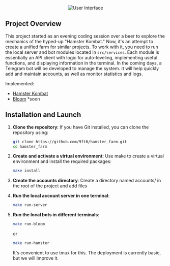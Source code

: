 <p align="center">
  <img src="https://github.com/9ft6/hamster_farm/raw/media/pics/cui.png" alt="User Interface">
</p>

## Project Overview

This project started as an evening coding session over a beer to explore the mechanics of the hyped-up "Hamster Kombat." Now, it's an attempt to create a unified farm for similar projects. To work with it, you need to run the local server and bot modules located in `src/services`. Each module is essentially an API client with logic for auto-leveling, implementing useful functions, and displaying information in the terminal. In the coming days, a Telegram bot will be developed to manage the system. It will help quickly add and maintain accounts, as well as monitor statistics and logs.

Implemented:
- [Hamster Kombat](https://github.com/9ft6/hamster_farm/tree/main/src/services/hamster_kombat/README.md)
- [Bloom](https://github.com/9ft6/hamster_farm/tree/main/src/services/bloom/README.md) *soon

## Installation and Launch

1. **Clone the repository**:
   If you have Git installed, you can clone the repository using:
   ```bash
   git clone https://github.com/9ft6/hamster_farm.git
   cd hamster_farm
   ```
   
2. **Create and activate a virtual environment**:
   Use make to create a virtual environment and install the required packages:
   ```bash
   make install
   ```
   
3. **Create the accounts directory**:
   Create a directory named accounts/ in the root of the project and add files

4. **Run the local account server in one terminal**:
   ```bash
   make run-server
   ```

5. **Run the local bots in different terminals**:
   ```bash
   make run-bloom
   ```
   or
   ```bash
   make run-hamster
   ```
   It's convenient to use tmux for this. The deployment is currently basic, but we will improve it.
